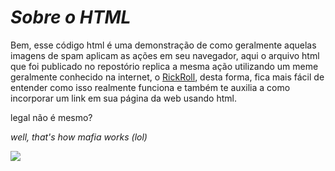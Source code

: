 # _Sobre o HTML_

Bem, esse código html é uma demonstração de como geralmente aquelas imagens de spam aplicam as ações em seu navegador, 
aqui o arquivo html que foi publicado no repostório replica a mesma ação utilizando um meme geralmente conhecido
na internet, o [RickRoll](https://m.youtube.com/watch?v=xvFZjo5PgG0&pp=ygUPUmlja3JvbGwgbm8gYWRz), desta forma, fica mais
fácil de entender como isso realmente funciona e também te auxilia a como incorporar um link em sua página da web usando
html. 

legal não é mesmo?

_well, that's how mafia works (lol)_

![](https://media.tenor.com/7HUogy7rXs4AAAAC/feel-me-think-about-it.gif)
